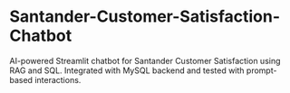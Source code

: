 # Santander-Customer-Satisfaction-Chatbot
AI-powered Streamlit chatbot for Santander Customer Satisfaction using RAG and SQL. Integrated with MySQL backend and tested with prompt-based interactions.
